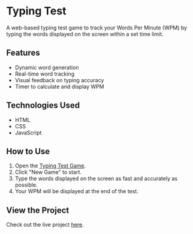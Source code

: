 # Typing Test

A web-based typing test game to track your Words Per Minute (WPM) by typing the words displayed on the screen within a set time limit.

## Features

- Dynamic word generation
- Real-time word tracking
- Visual feedback on typing accuracy
- Timer to calculate and display WPM

## Technologies Used

- HTML
- CSS
- JavaScript

## How to Use

1. Open the [Typing Test Game](https://ajith-bondili.github.io/TypingTest/).
2. Click "New Game" to start.
3. Type the words displayed on the screen as fast and accurately as possible.
4. Your WPM will be displayed at the end of the test.

## View the Project

Check out the live project [here](https://ajith-bondili.github.io/TypingTest/).
